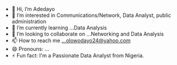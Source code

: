 - 👋 Hi, I’m Adedayo 
- 👀 I’m interested in Communications/Network, Data Analyst, public administration
- 🌱 I’m currently learning ...Data Analysis 
- 💞️ I’m looking to collaborate on ...Networking and Data Analysis
- 📫 How to reach me ...olowodayo24@yahoo.com
- 😄 Pronouns: ...
- ⚡ Fun fact: I'm a Passionate Data Analyst from Nigeria.

<!---
DedayoO01/DedayoO01 is a ✨ special ✨ repository because its `README.md` (this file) appears on your GitHub profile.
You can click the Preview link to take a look at your changes.
--->
